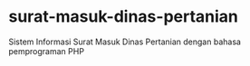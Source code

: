 # surat-masuk-dinas-pertanian
Sistem Informasi Surat Masuk Dinas Pertanian dengan bahasa pemprograman PHP
